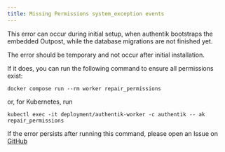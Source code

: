 ```yaml
---
title: Missing Permissions system_exception events
---
```


This error can occur during initial setup, when authentik bootstraps the embedded Outpost, while the database migrations are not finished yet.

The error should be temporary and not occur after initial installation.

If it does, you can run the following command to ensure all permissions exist:

```shell
docker compose run --rm worker repair_permissions
```

or, for Kubernetes, run

```shell
kubectl exec -it deployment/authentik-worker -c authentik -- ak repair_permissions
```

If the error persists after running this command, please open an Issue on [GitHub](https://github.com/goauthentik/authentik/issues/)
